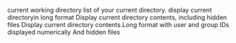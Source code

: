 current working directory
list of your current directory.
display current directoryin long format
Display current directory contents, including hidden files
Display current directory contents.Long format
with user and group IDs displayed numerically
And hidden files 
